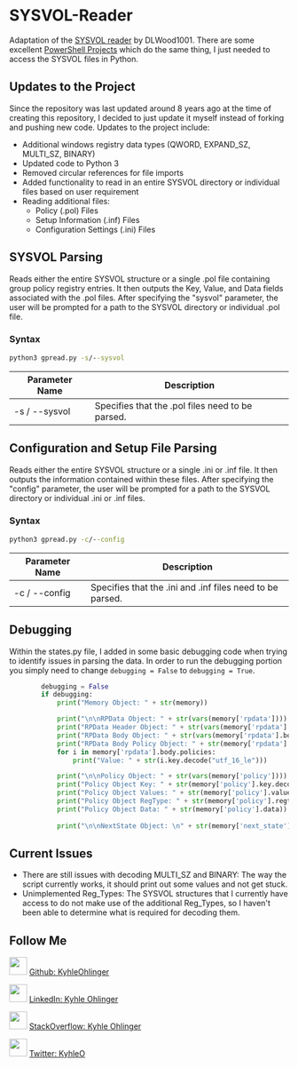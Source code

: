 # SYSVOL-Reader

Adaptation of the [SYSVOL reader](https://github.com/DLWood1001/Registry-Policy-Module) by DLWood1001. There are some excellent [PowerShell Projects](https://github.com/PowerShell/GPRegistryPolicy) which do the same thing, I just needed to access the SYSVOL files in Python.

## Updates to the Project
Since the repository was last updated around 8 years ago at the time of creating this repository, I decided to just update it myself instead of forking and pushing new code. Updates to the project include:
* Additional windows registry data types (QWORD, EXPAND_SZ, MULTI_SZ, BINARY) 
* Updated code to Python 3
* Removed circular references for file imports
* Added functionality to read in an entire SYSVOL directory or individual files based on user requirement
* Reading additional files:
  * Policy (.pol) Files
  * Setup Information (.inf) Files
  * Configuration Settings (.ini) Files
  
## SYSVOL Parsing
Reads either the entire SYSVOL structure or a single .pol file containing group policy registry entries. It then outputs the Key, Value, and Data fields associated with the .pol files. After specifying the "sysvol" parameter, the user will be prompted for a path to the SYSVOL directory or individual .pol file.
 
### Syntax
```bat
python3 gpread.py -s/--sysvol
```
| Parameter Name	  |  Description |
|---|---|
| -s / --sysvol  | Specifies that the .pol files need to be parsed. |


## Configuration and Setup File Parsing
Reads either the entire SYSVOL structure or a single .ini or .inf file. It then outputs the information contained within these files. After specifying the "config" parameter, the user will be prompted for a path to the SYSVOL directory or individual .ini or .inf files.

### Syntax
```bat
python3 gpread.py -c/--config
```
| Parameter Name	  |  Description |
|---|---|
| -c / --config  | Specifies that the .ini and .inf files need to be parsed. |


## Debugging
Within the states.py file, I added in some basic debugging code when trying to identify issues in parsing the data. In order to run the debugging portion you simply need to change `debugging = False` to `debugging = True`.

```python
        debugging = False
        if debugging:
            print("Memory Object: " + str(memory))

            print("\n\nRPData Object: " + str(vars(memory['rpdata'])))
            print("RPData Header Object: " + str(vars(memory['rpdata'].header)))
            print("RPData Body Object: " + str(vars(memory['rpdata'].body)))
            print("RPData Body Policy Object: " + str(memory['rpdata'].body.policies))
            for i in memory['rpdata'].body.policies:
                print("Value: " + str(i.key.decode("utf_16_le")))

            print("\n\nPolicy Object: " + str(vars(memory['policy'])))
            print("Policy Object Key: " + str(memory['policy'].key.decode("utf_16_le")))
            print("Policy Object Values: " + str(memory['policy'].value.decode("utf_16_le")))
            print("Policy Object RegType: " + str(memory['policy'].regtype))
            print("Policy Object Data: " + str(memory['policy'].data))
            
            print("\n\nNextState Object: \n" + str(memory['next_state']))
```

## Current Issues
* There are still issues with decoding MULTI_SZ and BINARY: The way the script currently works, it should print out some values and not get stuck.
* Unimplemented Reg_Types: The SYSVOL structures that I currently have access to do not make use of the additional Reg_Types, so I haven't been able to determine what is required for decoding them. 

## Follow Me

<img height="32" width="32" src="https://github.com/StackExchange/Stacks-Icons/blob/production/src/Icon/GitHub.svg" /> [Github: KyhleOhlinger](https://github.com/KyhleOhlinger)

<img height="32" width="32" src="https://github.com/StackExchange/Stacks-Icons/blob/production/src/Icon/LinkedIn.svg" /> [LinkedIn: Kyhle Ohlinger](https://za.linkedin.com/in/kyhleohlinger)

<img height="32" width="32" src="https://github.com/StackExchange/Stacks-Icons/blob/production/src/Icon/LogoGlyphMd.svg" /> [StackOverflow: Kyhle Ohlinger](https://stackoverflow.com/users/5114477/kyhle-ohlinger)

<img height="32" width="32" src="https://github.com/StackExchange/Stacks-Icons/blob/production/src/Icon/Twitter.svg" /> [Twitter: KyhleO](https://twitter.com/KyhleO)
